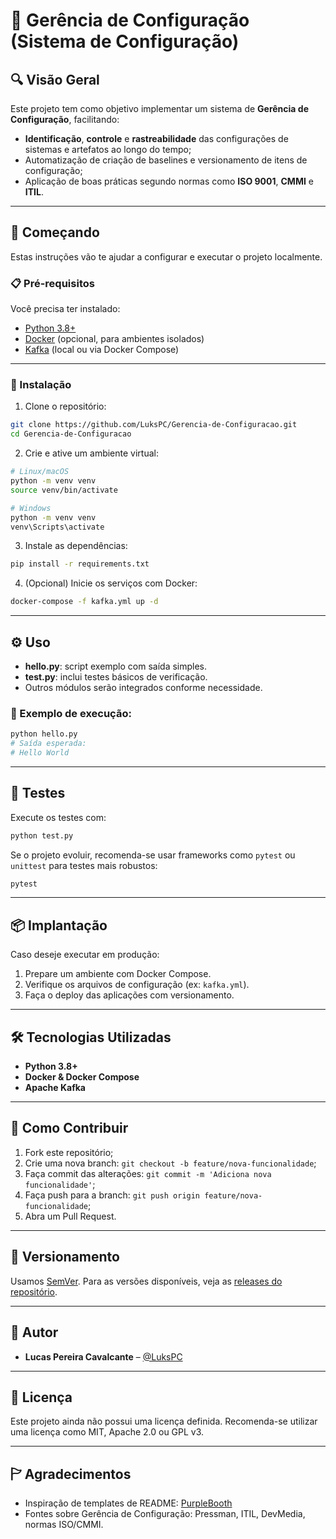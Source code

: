 # 📘 Gerência de Configuração (Sistema de Configuração)

## 🔍 Visão Geral

Este projeto tem como objetivo implementar um sistema de **Gerência de Configuração**, facilitando:

- **Identificação**, **controle** e **rastreabilidade** das configurações de sistemas e artefatos ao longo do tempo;
- Automatização de criação de baselines e versionamento de itens de configuração;
- Aplicação de boas práticas segundo normas como **ISO 9001**, **CMMI** e **ITIL**.

---

## 🚀 Começando

Estas instruções vão te ajudar a configurar e executar o projeto localmente.

### 📋 Pré-requisitos

Você precisa ter instalado:

- [Python 3.8+](https://www.python.org/)
- [Docker](https://www.docker.com/) (opcional, para ambientes isolados)
- [Kafka](https://kafka.apache.org/) (local ou via Docker Compose)

---

### 🔧 Instalação

1. Clone o repositório:

```bash
git clone https://github.com/LuksPC/Gerencia-de-Configuracao.git
cd Gerencia-de-Configuracao
```

2. Crie e ative um ambiente virtual:

```bash
# Linux/macOS
python -m venv venv
source venv/bin/activate

# Windows
python -m venv venv
venv\Scripts\activate
```

3. Instale as dependências:

```bash
pip install -r requirements.txt
```

4. (Opcional) Inicie os serviços com Docker:

```bash
docker-compose -f kafka.yml up -d
```

---

## ⚙️ Uso

- **hello.py**: script exemplo com saída simples.
- **test.py**: inclui testes básicos de verificação.
- Outros módulos serão integrados conforme necessidade.

### 💪 Exemplo de execução:

```bash
python hello.py
# Saída esperada:
# Hello World
```

---

## 💪 Testes

Execute os testes com:

```bash
python test.py
```

Se o projeto evoluir, recomenda-se usar frameworks como `pytest` ou `unittest` para testes mais robustos:

```bash
pytest
```

---

## 📦 Implantação

Caso deseje executar em produção:

1. Prepare um ambiente com Docker Compose.
2. Verifique os arquivos de configuração (ex: `kafka.yml`).
3. Faça o deploy das aplicações com versionamento.

---

## 🛠️ Tecnologias Utilizadas

- **Python 3.8+**
- **Docker & Docker Compose**
- **Apache Kafka**

---

## 🤝 Como Contribuir

1. Fork este repositório;
2. Crie uma nova branch: `git checkout -b feature/nova-funcionalidade`;
3. Faça commit das alterações: `git commit -m 'Adiciona nova funcionalidade'`;
4. Faça push para a branch: `git push origin feature/nova-funcionalidade`;
5. Abra um Pull Request.

---

## 📌 Versionamento

Usamos [SemVer](https://semver.org/lang/pt-BR/). Para as versões disponíveis, veja as [releases do repositório](https://github.com/LuksPC/Gerencia-de-Configuracao/releases).

---

## 👥 Autor

- **Lucas Pereira Cavalcante** – [@LuksPC](https://github.com/LuksPC)

---

## 📄 Licença

Este projeto ainda não possui uma licença definida. Recomenda-se utilizar uma licença como MIT, Apache 2.0 ou GPL v3.

---

## 🏱 Agradecimentos

- Inspiração de templates de README: [PurpleBooth](https://gist.github.com/PurpleBooth/109311bb0361f32d87a2)
- Fontes sobre Gerência de Configuração: Pressman, ITIL, DevMedia, normas ISO/CMMI.

